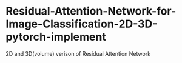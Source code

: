 # Residual-Attention-Network-for-Image-Classification-2D-3D-pytorch-implement
2D and 3D(volume) verison of Residual Attention Network
